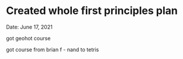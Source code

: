 # Created whole first principles plan

Date: June 17, 2021

got geohot course

got course from brian f - nand to tetris